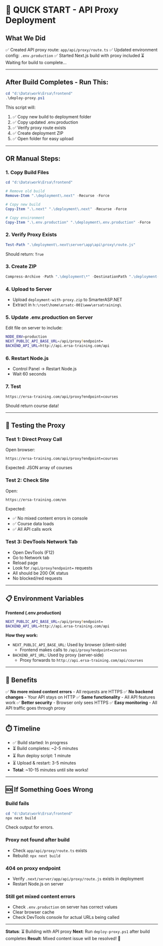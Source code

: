 # 🎯 QUICK START - API Proxy Deployment

## What We Did

✅ Created API proxy route: `app/api/proxy/route.ts`
✅ Updated environment config: `.env.production`
✅ Started Next.js build with proxy included
⏳ Waiting for build to complete...

---

## After Build Completes - Run This:

```powershell
cd "d:\Data\work\Ersa\frontend"
.\deploy-proxy.ps1
```

This script will:
1. ✅ Copy new build to deployment folder
2. ✅ Copy updated .env.production
3. ✅ Verify proxy route exists
4. ✅ Create deployment ZIP
5. ✅ Open folder for easy upload

---

## OR Manual Steps:

### 1. Copy Build Files
```powershell
cd "d:\Data\work\Ersa\frontend"

# Remove old build
Remove-Item ".\deployment\.next" -Recurse -Force

# Copy new build
Copy-Item ".\.next" ".\deployment\.next" -Recurse -Force

# Copy environment
Copy-Item ".\.env.production" ".\deployment\.env.production" -Force
```

### 2. Verify Proxy Exists
```powershell
Test-Path ".\deployment\.next\server\app\api\proxy\route.js"
```
Should return: `True`

### 3. Create ZIP
```powershell
Compress-Archive -Path ".\deployment\*" -DestinationPath ".\deployment-with-proxy.zip" -Force
```

### 4. Upload to Server
- Upload `deployment-with-proxy.zip` to SmarterASP.NET
- Extract in `h:\root\home\ersatc-001\www\ersatraining\`

### 5. Update .env.production on Server
Edit file on server to include:
```bash
NODE_ENV=production
NEXT_PUBLIC_API_BASE_URL=/api/proxy?endpoint=
BACKEND_API_URL=http://api.ersa-training.com/api
```

### 6. Restart Node.js
- Control Panel → Restart Node.js
- Wait 60 seconds

### 7. Test
```
https://ersa-training.com/api/proxy?endpoint=courses
```
Should return course data!

---

## 🧪 Testing the Proxy

### Test 1: Direct Proxy Call
Open browser:
```
https://ersa-training.com/api/proxy?endpoint=courses
```
Expected: JSON array of courses

### Test 2: Check Site
Open:
```
https://ersa-training.com/en
```
Expected:
- ✅ No mixed content errors in console
- ✅ Course data loads
- ✅ All API calls work

### Test 3: DevTools Network Tab
- Open DevTools (F12)
- Go to Network tab
- Reload page
- Look for `/api/proxy?endpoint=` requests
- All should be 200 OK status
- No blocked/red requests

---

## 📋 Environment Variables

**Frontend (.env.production)**
```bash
NEXT_PUBLIC_API_BASE_URL=/api/proxy?endpoint=
BACKEND_API_URL=http://api.ersa-training.com/api
```

**How they work:**
- `NEXT_PUBLIC_API_BASE_URL`: Used by browser (client-side)
  - Frontend makes calls to `/api/proxy?endpoint=courses`
- `BACKEND_API_URL`: Used by proxy (server-side)
  - Proxy forwards to `http://api.ersa-training.com/api/courses`

---

## 🎯 Benefits

✅ **No more mixed content errors** - All requests are HTTPS
✅ **No backend changes** - Your API stays on HTTP
✅ **Same functionality** - All API features work
✅ **Better security** - Browser only sees HTTPS
✅ **Easy monitoring** - All API traffic goes through proxy

---

## ⏱️ Timeline

- ✅ Build started: In progress
- ⏳ Build completes: ~2-5 minutes
- ⏳ Run deploy script: 1 minute
- ⏳ Upload & restart: 3-5 minutes
- **Total**: ~10-15 minutes until site works!

---

## 🆘 If Something Goes Wrong

### Build fails
```powershell
cd "d:\Data\work\Ersa\frontend"
npx next build
```
Check output for errors.

### Proxy not found after build
- Check `app/api/proxy/route.ts` exists
- Rebuild: `npx next build`

### 404 on proxy endpoint
- Verify `.next/server/app/api/proxy/route.js` exists in deployment
- Restart Node.js on server

### Still get mixed content errors
- Check `.env.production` on server has correct values
- Clear browser cache
- Check DevTools console for actual URLs being called

---

**Status**: ⏳ Building with API proxy
**Next**: Run `deploy-proxy.ps1` after build completes
**Result**: Mixed content issue will be resolved! 🎉

